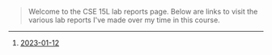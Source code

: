 > Welcome to the CSE 15L lab reports page. Below are links to visit the various lab reports I've made over my time in this course.

---
1. [2023-01-12](https://www.google.com)
